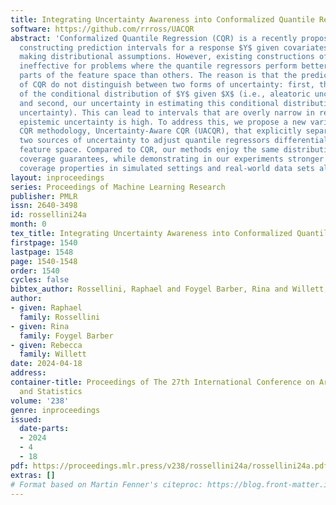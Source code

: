 ```yaml
---
title: Integrating Uncertainty Awareness into Conformalized Quantile Regression
software: https://github.com/rrross/UACQR
abstract: 'Conformalized Quantile Regression (CQR) is a recently proposed method for
  constructing prediction intervals for a response $Y$ given covariates $X$, without
  making distributional assumptions. However, existing constructions of CQR can be
  ineffective for problems where the quantile regressors perform better in certain
  parts of the feature space than others. The reason is that the prediction intervals
  of CQR do not distinguish between two forms of uncertainty: first, the variability
  of the conditional distribution of $Y$ given $X$ (i.e., aleatoric uncertainty),
  and second, our uncertainty in estimating this conditional distribution (i.e., epistemic
  uncertainty). This can lead to intervals that are overly narrow in regions where
  epistemic uncertainty is high. To address this, we propose a new variant of the
  CQR methodology, Uncertainty-Aware CQR (UACQR), that explicitly separates these
  two sources of uncertainty to adjust quantile regressors differentially across the
  feature space. Compared to CQR, our methods enjoy the same distribution-free theoretical
  coverage guarantees, while demonstrating in our experiments stronger conditional
  coverage properties in simulated settings and real-world data sets alike.'
layout: inproceedings
series: Proceedings of Machine Learning Research
publisher: PMLR
issn: 2640-3498
id: rossellini24a
month: 0
tex_title: Integrating Uncertainty Awareness into Conformalized Quantile Regression
firstpage: 1540
lastpage: 1548
page: 1540-1548
order: 1540
cycles: false
bibtex_author: Rossellini, Raphael and Foygel Barber, Rina and Willett, Rebecca
author:
- given: Raphael
  family: Rossellini
- given: Rina
  family: Foygel Barber
- given: Rebecca
  family: Willett
date: 2024-04-18
address:
container-title: Proceedings of The 27th International Conference on Artificial Intelligence
  and Statistics
volume: '238'
genre: inproceedings
issued:
  date-parts:
  - 2024
  - 4
  - 18
pdf: https://proceedings.mlr.press/v238/rossellini24a/rossellini24a.pdf
extras: []
# Format based on Martin Fenner's citeproc: https://blog.front-matter.io/posts/citeproc-yaml-for-bibliographies/
---
```

